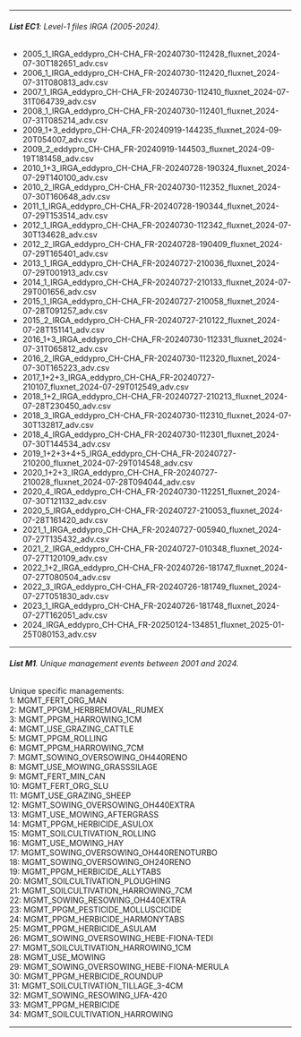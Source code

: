 
---

###### **List EC1**: Level-1 files IRGA (2005-2024).

- 2005_1_IRGA_eddypro_CH-CHA_FR-20240730-112428_fluxnet_2024-07-30T182651_adv.csv
- 2006_1_IRGA_eddypro_CH-CHA_FR-20240730-112420_fluxnet_2024-07-31T080813_adv.csv
- 2007_1_IRGA_eddypro_CH-CHA_FR-20240730-112410_fluxnet_2024-07-31T064739_adv.csv
- 2008_1_IRGA_eddypro_CH-CHA_FR-20240730-112401_fluxnet_2024-07-31T085214_adv.csv
- 2009_1+3_eddypro_CH-CHA_FR-20240919-144235_fluxnet_2024-09-20T054007_adv.csv
- 2009_2_eddypro_CH-CHA_FR-20240919-144503_fluxnet_2024-09-19T181458_adv.csv
- 2010_1+3_IRGA_eddypro_CH-CHA_FR-20240728-190324_fluxnet_2024-07-29T140100_adv.csv
- 2010_2_IRGA_eddypro_CH-CHA_FR-20240730-112352_fluxnet_2024-07-30T160648_adv.csv
- 2011_1_IRGA_eddypro_CH-CHA_FR-20240728-190344_fluxnet_2024-07-29T153514_adv.csv
- 2012_1_IRGA_eddypro_CH-CHA_FR-20240730-112342_fluxnet_2024-07-30T134628_adv.csv
- 2012_2_IRGA_eddypro_CH-CHA_FR-20240728-190409_fluxnet_2024-07-29T165401_adv.csv
- 2013_1_IRGA_eddypro_CH-CHA_FR-20240727-210036_fluxnet_2024-07-29T001913_adv.csv
- 2014_1_IRGA_eddypro_CH-CHA_FR-20240727-210133_fluxnet_2024-07-29T001656_adv.csv
- 2015_1_IRGA_eddypro_CH-CHA_FR-20240727-210058_fluxnet_2024-07-28T091257_adv.csv
- 2015_2_IRGA_eddypro_CH-CHA_FR-20240727-210122_fluxnet_2024-07-28T151141_adv.csv
- 2016_1+3_IRGA_eddypro_CH-CHA_FR-20240730-112331_fluxnet_2024-07-31T065812_adv.csv
- 2016_2_IRGA_eddypro_CH-CHA_FR-20240730-112320_fluxnet_2024-07-30T165223_adv.csv
- 2017_1+2+3_IRGA_eddypro_CH-CHA_FR-20240727-210107_fluxnet_2024-07-29T012549_adv.csv
- 2018_1+2_IRGA_eddypro_CH-CHA_FR-20240727-210213_fluxnet_2024-07-28T230450_adv.csv
- 2018_3_IRGA_eddypro_CH-CHA_FR-20240730-112310_fluxnet_2024-07-30T132817_adv.csv
- 2018_4_IRGA_eddypro_CH-CHA_FR-20240730-112301_fluxnet_2024-07-30T144534_adv.csv
- 2019_1+2+3+4+5_IRGA_eddypro_CH-CHA_FR-20240727-210200_fluxnet_2024-07-29T014548_adv.csv
- 2020_1+2+3_IRGA_eddypro_CH-CHA_FR-20240727-210028_fluxnet_2024-07-28T094044_adv.csv
- 2020_4_IRGA_eddypro_CH-CHA_FR-20240730-112251_fluxnet_2024-07-30T121132_adv.csv
- 2020_5_IRGA_eddypro_CH-CHA_FR-20240727-210053_fluxnet_2024-07-28T161420_adv.csv
- 2021_1_IRGA_eddypro_CH-CHA_FR-20240727-005940_fluxnet_2024-07-27T135432_adv.csv
- 2021_2_IRGA_eddypro_CH-CHA_FR-20240727-010348_fluxnet_2024-07-27T120109_adv.csv
- 2022_1+2_IRGA_eddypro_CH-CHA_FR-20240726-181747_fluxnet_2024-07-27T080504_adv.csv
- 2022_3_IRGA_eddypro_CH-CHA_FR-20240726-181749_fluxnet_2024-07-27T051830_adv.csv
- 2023_1_IRGA_eddypro_CH-CHA_FR-20240726-181748_fluxnet_2024-07-27T162051_adv.csv
- 2024_IRGA_eddypro_CH-CHA_FR-20250124-134851_fluxnet_2025-01-25T080153_adv.csv

---

###### **List M1**. Unique management events between 2001 and 2024.

Unique specific managements:  
1: MGMT_FERT_ORG_MAN  
2: MGMT_PPGM_HERBREMOVAL_RUMEX  
3: MGMT_PPGM_HARROWING_1CM  
4: MGMT_USE_GRAZING_CATTLE  
5: MGMT_PPGM_ROLLING  
6: MGMT_PPGM_HARROWING_7CM  
7: MGMT_SOWING_OVERSOWING_OH440RENO  
8: MGMT_USE_MOWING_GRASSSILAGE  
9: MGMT_FERT_MIN_CAN  
10: MGMT_FERT_ORG_SLU  
11: MGMT_USE_GRAZING_SHEEP  
12: MGMT_SOWING_OVERSOWING_OH440EXTRA  
13: MGMT_USE_MOWING_AFTERGRASS  
14: MGMT_PPGM_HERBICIDE_ASULOX  
15: MGMT_SOILCULTIVATION_ROLLING  
16: MGMT_USE_MOWING_HAY  
17: MGMT_SOWING_OVERSOWING_OH440RENOTURBO  
18: MGMT_SOWING_OVERSOWING_OH240RENO  
19: MGMT_PPGM_HERBICIDE_ALLYTABS  
20: MGMT_SOILCULTIVATION_PLOUGHING  
21: MGMT_SOILCULTIVATION_HARROWING_7CM  
22: MGMT_SOWING_RESOWING_OH440EXTRA  
23: MGMT_PPGM_PESTICIDE_MOLLUSCICIDE  
24: MGMT_PPGM_HERBICIDE_HARMONYTABS  
25: MGMT_PPGM_HERBICIDE_ASULAM  
26: MGMT_SOWING_OVERSOWING_HEBE-FIONA-TEDI  
27: MGMT_SOILCULTIVATION_HARROWING_1CM  
28: MGMT_USE_MOWING  
29: MGMT_SOWING_OVERSOWING_HEBE-FIONA-MERULA  
30: MGMT_PPGM_HERBICIDE_ROUNDUP  
31: MGMT_SOILCULTIVATION_TILLAGE_3-4CM  
32: MGMT_SOWING_RESOWING_UFA-420  
33: MGMT_PPGM_HERBICIDE  
34: MGMT_SOILCULTIVATION_HARROWING

---

